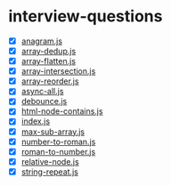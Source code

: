 # interview-questions

- [x] [anagram.js](src/anagram.js)
- [x] [array-dedup.js](src/array-dedup.js)
- [x] [array-flatten.js](src/array-flatten.js)
- [x] [array-intersection.js](src/array-intersection.js)
- [x] [array-reorder.js](src/array-reorder.js)
- [x] [async-all.js](src/async-all.js)
- [x] [debounce.js](src/debounce.js)
- [x] [html-node-contains.js](src/html-node-contains.js)
- [x] [index.js](src/index.js)
- [x] [max-sub-array.js](src/max-sub-array.js)
- [x] [number-to-roman.js](src/number-to-roman.js)
- [x] [roman-to-number.js](src/roman-to-number.js)
- [x] [relative-node.js](src/relative-node.js)
- [x] [string-repeat.js](src/string-repeat.js)
